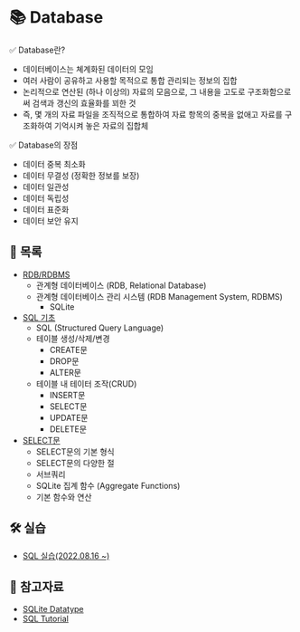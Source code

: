 # 📚 Database

✅ Database란?

- 데이터베이스는 쳬계화된 데이터의 모임
- 여러 사람이 공유하고 사용할 목적으로 통합 관리되는 정보의 집합
- 논리적으로 연산된 (하나 이상의) 자료의 모음으로, 그 내용을 고도로 구조화함으로써 검색과 갱신의 효율화를 꾀한 것
- 즉, 몇 개의 자료 파일을 조직적으로 통합하여 자료 항목의 중복을 없애고 자료를 구조화하여 기억시켜 놓은 자료의 집합체

✅ Database의 장점

- 데이터 중복 최소화
- 데이터 무결성 (정확한 정보를 보장)
- 데이터 일관성
- 데이터 독립성
- 데이터 표준화
- 데이터 보안 유지



## 📃 목록

- [RDB/RDBMS](https://github.com/hyejinny97/TIL/blob/master/Database/RDB.md)
  - 관계형 데이터베이스 (RDB, Relational Database)
  - 관계형 데이터베이스 관리 시스템 (RDB Management System, RDBMS)
    - SQLite
- [SQL 기초](https://github.com/hyejinny97/TIL/blob/master/Database/SQL_base.md)
  - SQL (Structured Query Language)
  - 테이블 생성/삭제/변경
    - CREATE문
    - DROP문
    - ALTER문
  - 테이블 내 테이터 조작(CRUD)
    - INSERT문
    - SELECT문
    - UPDATE문
    - DELETE문
- [SELECT문](https://github.com/hyejinny97/TIL/blob/master/Database/SELECT.md)
  - SELECT문의 기본 형식
  - SELECT문의 다양한 절
  - 서브쿼리
  - SQLite 집계 함수 (Aggregate Functions)
  - 기본 함수와 연산




## 🛠 실습
- [SQL 실습(2022.08.16 ~)](https://github.com/hyejinny97/DB_practice)



## 🔎 참고자료
- [SQLite Datatype](https://www.sqlite.org/datatype3.html)
- [SQL Tutorial](https://www.w3schools.com/sql/default.asp)